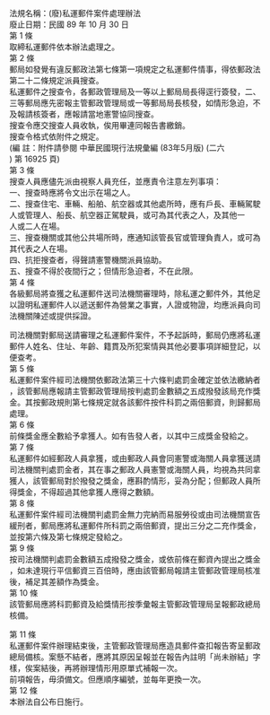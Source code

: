 法規名稱：(廢)私運郵件案件處理辦法  
廢止日期：民國 89 年 10 月 30 日  
第 1 條  
取締私運郵件依本辦法處理之。  
第 2 條  
郵局如發覺有違反郵政法第七條第一項規定之私運郵件情事，得依郵政法  
第二十二條規定派員搜查。  
私運郵件之搜查令，各郵政管理局及一等以上郵局局長得逕行簽發，二、  
三等郵局應先密報主管郵政管理局或一等郵局局長核發，如情形急迫，不  
及報請核簽者，應報請當地憲警協同搜查。  
搜查令應交搜查人員收執，俟用畢連同報告書繳銷。  
搜查令格式依附件之規定。  
(編 註：附件請參閱 中華民國現行法規彙編 (83年5月版) (二六  
) 第 16925 頁)  
第 3 條  
搜查人員應儘先派由視察人員充任，並應責令注意左列事項：  
一、搜查時應將令文出示在場之人。  
二、搜查住宅、車輛、船舶、航空器或其他處所時，應有戶長、車輛駕駛  
人或管理人、船長、航空器正駕駛員，或可為其代表之人，及其他一  
人或二人在場。  
三、搜查機關或其他公共場所時，應通知該管長官或管理負責人，或可為  
其代表之人在場。  
四、抗拒搜查者，得聲請憲警機關派員協助。  
五、搜查不得於夜間行之；但情形急迫者，不在此限。  
第 4 條  
各級郵局將查獲之私運郵件送司法機關審理時，除私運之郵件外，其他足  
以證明私運郵件人以遞送郵件為營業之事實，人證或物證，均應派員向司  
法機關陳述或提供採證。  


司法機關對郵局送請審理之私運郵件案件，不予起訴時，郵局仍應將私運  
郵件人姓名、住址、年齡、籍貫及所犯案情與其他必要事項詳細登記，以  
便查考。  
第 5 條  
私運郵件案件經司法機關依郵政法第三十六條判處罰金確定並依法繳納者  
，該管郵局應報請主管郵政管理局按判處罰金數額之五成撥發該局充作獎  
金。其按郵政規則第七條規定就各該郵件按件科罰之兩倍郵資，則歸郵局  
處理。  
第 6 條  
前條獎金應全數給予拿獲人。如有告發人者，以其中三成獎金發給之。  
第 7 條  
私運郵件如經郵政人員拿獲，或由郵政人員會同憲警或海關人員拿獲送請  
司法機關判處罰金者，其在事之郵政人員憲警或海關人員，均視為共同拿  
獲人，該管郵局對於撥發之獎金，應斟酌情形，妥為分配；但郵政人員所  
得獎金，不得超過其他拿獲人應得之數額。  
第 8 條  
私運郵件案件經司法機關判處罰金無力完納而易服勞役或由司法機關宣告  
緩刑者，郵局應將私運郵件所科罰之兩倍郵資，提出三分之二充作獎金，  
並按第六條及第七條規定發給之。  
第 9 條  
按司法機關判處罰金數額五成撥發之獎金，或依前條在郵資內提出之獎金  
，如未達現行平信郵資三百倍時，應由該管郵局報請主管郵政管理局核准  
後，補足其差額作為獎金。  
第 10 條  
該管郵局應將科罰郵資及給獎情形按季彙報主管郵政管理局呈報郵政總局  
核備。  


第 11 條  
私運郵件案件辦理結束後，主管郵政管理局應造具郵件查扣報告寄呈郵政  
總局備核。案懸不結者，應將其原因呈報並在報告內註明「尚未辦結」字  
樣，俟案結後，再將辦理情形用原單式補報一次。  
前項報告，毋須備文。但應順序編號，並每年更換一次。  
第 12 條  
本辦法自公布日施行。  


